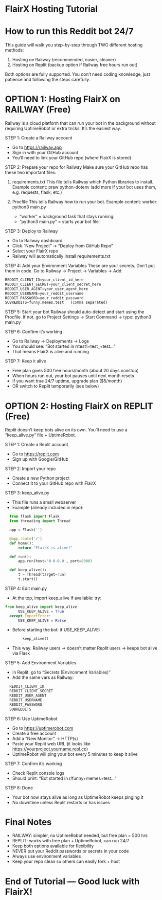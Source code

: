 #           FlairX Hosting Tutorial           #
#        How to run this Reddit bot 24/7      #

This guide will walk you step-by-step through TWO different hosting methods:

1. Hosting on Railway (recommended, easier, cleaner)
2. Hosting on Replit (backup option if Railway free hours run out)

Both options are fully supported. You don’t need coding knowledge, just patience and following the steps carefully.


# OPTION 1: Hosting FlairX on RAILWAY (Free) #

Railway is a cloud platform that can run your bot in the background
without requiring UptimeRobot or extra tricks. It’s the easiest way.

STEP 1: Create a Railway account
- Go to https://railway.app
- Sign in with your GitHub account
- You’ll need to link your GitHub repo (where FlairX is stored)

STEP 2: Prepare your repo for Railway
Make sure your GitHub repo has these two important files:

1) requirements.txt
   This file tells Railway which Python libraries to install.
   Example content:
   praw
   python-dotenv
   (add more if your bot uses them, e.g. requests, flask, etc.)

2) Procfile
   This tells Railway how to run your bot.
   Example content:
   worker: python3 main.py

   - “worker” = background task that stays running
   - “python3 main.py” = starts your bot file

STEP 3: Deploy to Railway
- Go to Railway dashboard
- Click “New Project” → “Deploy from GitHub Repo”
- Select your FlairX repo
- Railway will automatically install requirements.txt

STEP 4: Add your Environment Variables
These are your secrets. Don’t put them in code. 
Go to Railway → Project → Variables → Add:

```python
REDDIT_CLIENT_ID=your_client_id_here
REDDIT_CLIENT_SECRET=your_client_secret_here
REDDIT_USER_AGENT=your_user_agent_here
REDDIT_USERNAME=your_reddit_username
REDDIT_PASSWORD=your_reddit_password
SUBREDDITS=funny,memes,test   (comma separated)
```

STEP 5: Start your bot
Railway should auto-detect and start using the Procfile.
If not, go to Project Settings → Start Command → type:
python3 main.py

STEP 6: Confirm it’s working
- Go to Railway → Deployments → Logs
- You should see:
  “Bot started in r/test1+test_+test...”
- That means FlairX is alive and running

STEP 7: Keep it alive
- Free plan gives 500 free hours/month (about 20 days nonstop)
- When hours run out, your bot pauses until next month resets
- If you want true 24/7 uptime, upgrade plan ($5/month)
- OR switch to Replit temporarily (see below)


# OPTION 2: Hosting FlairX on REPLIT (Free) #

Replit doesn’t keep bots alive on its own. 
You’ll need to use a “keep_alive.py” file + UptimeRobot.

STEP 1: Create a Replit account
- Go to https://replit.com
- Sign up with Google/GitHub

STEP 2: Import your repo
- Create a new Python project
- Connect it to your GitHub repo with FlairX

STEP 3: keep_alive.py
- This file runs a small webserver
- Example (already included in repo):


```python
  from flask import Flask
  from threading import Thread

  app = Flask('')

  @app.route('/')
  def home():
      return "FlairX is alive!"

  def run():
      app.run(host='0.0.0.0', port=8080)

  def keep_alive():
      t = Thread(target=run)
      t.start()
```

STEP 4: Edit main.py
- At the top, import keep_alive if available:
  try:

```python
from keep_alive import keep_alive
      USE_KEEP_ALIVE = True
  except ImportError:
      USE_KEEP_ALIVE = False
```

- Before starting the bot:
  if USE_KEEP_ALIVE:

```python
        keep_alive()
```

- This way:
  Railway users → doesn’t matter
  Replit users → keeps bot alive via Flask

STEP 5: Add Environment Variables
- In Replit, go to “Secrets (Environment Variables)”
- Add the same vars as Railway:

```python
  REDDIT_CLIENT_ID
  REDDIT_CLIENT_SECRET
  REDDIT_USER_AGENT
  REDDIT_USERNAME
  REDDIT_PASSWORD
  SUBREDDITS
```

STEP 6: Use UptimeRobot
- Go to https://uptimerobot.com
- Create a free account
- Add a “New Monitor” → HTTP(s)
- Paste your Replit web URL (it looks like https://yourproject.yourname.repl.co)
- UptimeRobot will ping your bot every 5 minutes to keep it alive

STEP 7: Confirm it’s working
- Check Replit console logs
- Should print:
  “Bot started in r/funny+memes+test...”

STEP 8: Done
- Your bot now stays alive as long as UptimeRobot keeps pinging it
- No downtime unless Replit restarts or has issues


# Final Notes #

- RAILWAY: simpler, no UptimeRobot needed, but free plan = 500 hrs
- REPLIT: works with free plan + UptimeRobot, can run 24/7
- Keep both options available for flexibility
- NEVER put your Reddit passwords or secrets in your code
- Always use environment variables
- Keep your repo clean so others can easily fork + host


# End of Tutorial — Good luck with FlairX!     #

